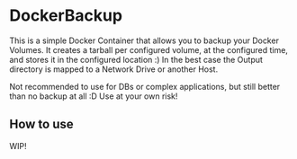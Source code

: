# DockerBackup

This is a simple Docker Container that allows you to backup your Docker Volumes.
It creates a tarball per configured volume, at the configured time, and stores it in the configured location :)
In the best case the Output directory is mapped to a Network Drive or another Host.

Not recommended to use for DBs or complex applications, but still better than no backup at all :D
Use at your own risk!

## How to use

WIP!
